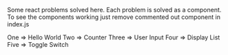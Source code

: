 Some react problems solved here.
Each problem is solved as a component.
To see the components working just remove commented out component in index.js

One => Hello World
Two => Counter
Three => User Input
Four => Display List
Five => Toggle Switch
